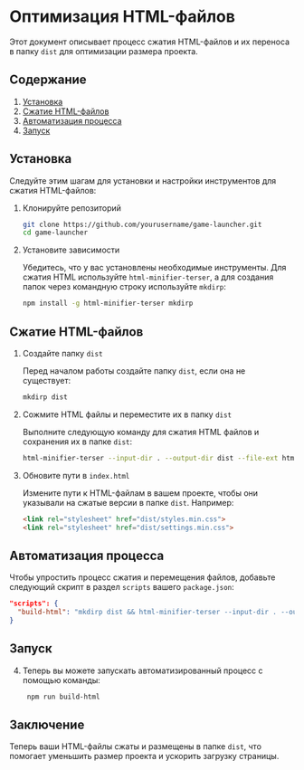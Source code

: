# Оптимизация HTML-файлов

Этот документ описывает процесс сжатия HTML-файлов и их переноса в папку `dist` для оптимизации размера проекта.

## Содержание

1. [Установка](#установка)
2. [Сжатие HTML-файлов](#сжатие-html-файлов)
3. [Автоматизация процесса](#автоматизация-процесса)
4. [Запуск](#запуск)

## Установка

Следуйте этим шагам для установки и настройки инструментов для сжатия HTML-файлов:

1. Клонируйте репозиторий

    ```bash
    git clone https://github.com/yourusername/game-launcher.git
    cd game-launcher
    ```

2. Установите зависимости

    Убедитесь, что у вас установлены необходимые инструменты. Для сжатия HTML используйте `html-minifier-terser`, а для создания папок через командную строку используйте `mkdirp`:

    ```bash
    npm install -g html-minifier-terser mkdirp
    ```

## Сжатие HTML-файлов

1. Создайте папку `dist`

    Перед началом работы создайте папку `dist`, если она не существует:

    ```bash
    mkdirp dist
    ```

2. Сожмите HTML файлы и переместите их в папку `dist`

    Выполните следующую команду для сжатия HTML файлов и сохранения их в папке `dist`:

    ```bash
    html-minifier-terser --input-dir . --output-dir dist --file-ext html --collapse-whitespace --remove-comments --minify-js true --minify-css true
    ```

3. Обновите пути в `index.html`

    Измените пути к HTML-файлам в вашем проекте, чтобы они указывали на сжатые версии в папке `dist`. Например:

    ```html
    <link rel="stylesheet" href="dist/styles.min.css">
    <link rel="stylesheet" href="dist/settings.min.css">
    ```

## Автоматизация процесса

Чтобы упростить процесс сжатия и перемещения файлов, добавьте следующий скрипт в раздел `scripts` вашего `package.json`:

```json
"scripts": {
  "build-html": "mkdirp dist && html-minifier-terser --input-dir . --output-dir dist --file-ext html --collapse-whitespace --remove-comments --minify-js true --minify-css true"
}
```

## Запуск

4. Теперь вы можете запускать автоматизированный процесс с помощью команды:

   ```bash
    npm run build-html
   ```
## Заключение
Теперь ваши HTML-файлы сжаты и размещены в папке `dist`, что помогает уменьшить размер проекта и ускорить загрузку страницы.    

